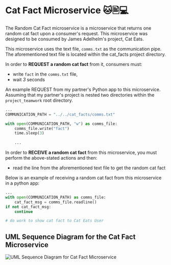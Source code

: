# Cat Fact Microservice 🐱🖹💻

The Random Cat Fact microservice is a microservice that returns one random cat
fact upon a consumer's request. This microservice was designed to be consumed by
James Adelhelm's project, Cat Eats.

This microservice uses the text file, `comms.txt` as the communication pipe.
The aforementioned text file is located within the cat_facts project directory.

In order to **REQUEST a random cat fact** from it, consumers must:
- write `fact` in the `comms.txt` file,
- wait *3* seconds

An example REQUEST from my partner's Python app to this microservice. Assuming
that my partner's project is nested two directories within the `project_teamwork`
root directory.

```python
...
COMMUNICATION_PATH = "../../cat_facts/comms.txt"

with open(COMMUNICATION_PATH, "w") as comms_file: 
    comms_file.write("fact")
    time.sleep(3)
    
    ...    
```

In order to **RECEIVE a random cat fact** from this microservice, you must 
perform the above-stated actions and then:

- read the line from the aforementioned text file to get the random cat fact

Below is an example of receiving a random cat fact from this microservice
in a python app:

```python
...
with open(COMMUNICATION_PATH) as comms_file:
    cat_fact_msg = comms_file.readline()
if not cat_fact_msg:
    continue

# do work to show cat fact to Cat Eats User 
```

[//]: # (NEED UML Sequence diagram showing how requesting and receiving data work)

## UML Sequence Diagram for the Cat Fact Microservice

<img src="https://i.imgur.com/SMUR8v2.png"
    alt="UML Sequence Diagram for Cat Fact Microservice"
    style="float: left; margin-right: 10px;" />
